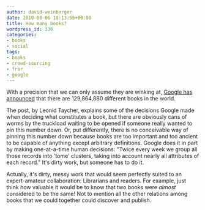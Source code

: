 ```yaml
---
author: david-weinberger
date: 2010-08-06 18:13:55+00:00
title: How many books?
wordpress_id: 330
categories:
- books
- social
tags:
- books
- crowd-sourcing
- frbr
- google
---
```


With a precision that we can only assume they are winking at, [Google has announced](http://booksearch.blogspot.com/2010/08/books-of-world-stand-up-and-be-counted.html) that there are 129,864,880 different books in the world.

The post, by Leonid Taycher, explains some of the decisions Google made when deciding what constitutes a book, but there are obviously cans of worms by the truckload waiting to be opened if someone really wanted to pin this number down. Or, put differently, there is no conceivable way of pinning this number down because books are too important and too ancient to be capable of anything except arbitrary definitions.  Google does it in part by making one-at-a-time human decisions: "Twice every week we group all those records into 'tome' clusters, taking into account nearly all attributes of each record." It's dirty work, but someone has to do it.

Actually, it's dirty, messy work that would seem perfectly suited to an expert-amateur collaboration: Librarians and readers. For example, just think how valuable it would be to know that two books were _almost_ considered to be the same! Not to mention all the other relations among books that we could together could discover and publish.
